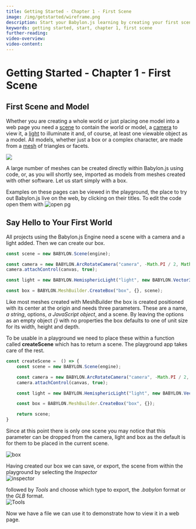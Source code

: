 ```yaml
---
title: Getting Started - Chapter 1 - First Scene
image: /img/getstarted/wireframe.png
description: Start your Babylon.js learning by creating your first scene and model.
keywords: getting started, start, chapter 1, first scene
further-reading: 
video-overview:
video-content:
---
```


# Getting Started - Chapter 1 - First Scene

## First Scene and Model
Whether you are creating a whole world or just placing one model into a web page you need a [scene](/divingDeeper/scene) to contain the world or model, a [camera](/divingDeeper/cameras) to view it, a [light](/divingDeeper/lights) to illuminate it and, of course, at least one viewable object as a model. All models, whether just a box or a complex character, are made from a [mesh](/divingDeeper/mesh) of triangles or facets.

<img src="/img/getstarted/wireframe.png" caption="Wireframe View Showing Mesh Triangles"/>

A large number of meshes can be created directly within Babylon.js using code, or, as you will shortly see, imported as models from meshes created with other software. Let us start simply with a box.

Examples on these pages can be viewed in the playground, the place to try out Babylon.js live on the web, by clicking on their titles. To edit the code open them with ![open pg](/img/getstarted/openpg.png)

## Say Hello to Your First World

All projects using the Babylon.js Engine need a scene with a camera and a light added. Then we can create our box.

```javascript
const scene = new BABYLON.Scene(engine);

const camera = new BABYLON.ArcRotateCamera("camera", -Math.PI / 2, Math.PI / 2.5, 3, new BABYLON.Vector3(0, 0, 0), scene);
camera.attachControl(canvas, true);

const light = new BABYLON.HemisphericLight("light", new BABYLON.Vector3(0, 1, 0), scene);

const box = BABYLON.MeshBuilder.CreateBox("box", {}, scene);
```

Like most meshes created with MeshBuilder the box is created positioned with its center at the origin and needs three parameters. These are a name, *a string*,  options, *a JavaScript object*, and a scene. By leaving the options as an empty object *{}* with no properties the box defaults to one of unit size for its width, height and depth. 

To be usable in a playground we need to place these within a function called **createScene** which has to return a scene. The playground app takes care of the rest.

```javascript
const createScene =  () => {
    const scene = new BABYLON.Scene(engine);

    const camera = new BABYLON.ArcRotateCamera("camera", -Math.PI / 2, Math.PI / 2.5, 3, new BABYLON.Vector3(0, 0, 0));
    camera.attachControl(canvas, true);

    const light = new BABYLON.HemisphericLight("light", new BABYLON.Vector3(0, 1, 0));

    const box = BABYLON.MeshBuilder.CreateBox("box", {});

    return scene;
}
```

Since at this point there is only one scene you may notice that this parameter can be dropped from the camera, light and box as the default is for them to be placed in the current scene.

<Playground id="#KBS9I5" title="Getting Started First Scene Playground" description="Getting Started First Scene Playground." image="/img/playgroundsAndNMEs/gettingStartedFirstScene.jpg"/>

![box](/img/getstarted/house0.png)

Having created our box we can save, or export, the scene from within the playground by selecting the *Inspector*  
![inspector](/img/getstarted/pgpartmenu.png)    

followed by *Tools* and choose which type to export, the *.babylon* format or the *GLB* format.  
![Tools](/img/getstarted/export.png)

Now we have a file we can use it to demonstrate how to view it in a web page.

